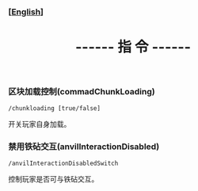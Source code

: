 

### [[English](/carpetamsaddition/Commands_en)]

# <center>------ 指 令 ------</center>

&emsp;

### 区块加载控制(commadChunkLoading)

`/chunkloading [true/false]`

开关玩家自身加载。


### 禁用铁砧交互(anvilInteractionDisabled)

`/anvilInteractionDisabledSwitch`

控制玩家是否可与铁砧交互。